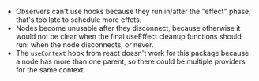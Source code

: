 - Observers can't use hooks because they run in/after the "effect" phase; that's too late to schedule more effets.
- Nodes become unusable after they disconnect, because otherwise it would not be clear when the final useEffect cleanup functions should run: when the node disconnects, or never.
- The `useContext` hook from react doesn't work for this package because a node has more than one parent, so there could be multiple providers for the same context.
